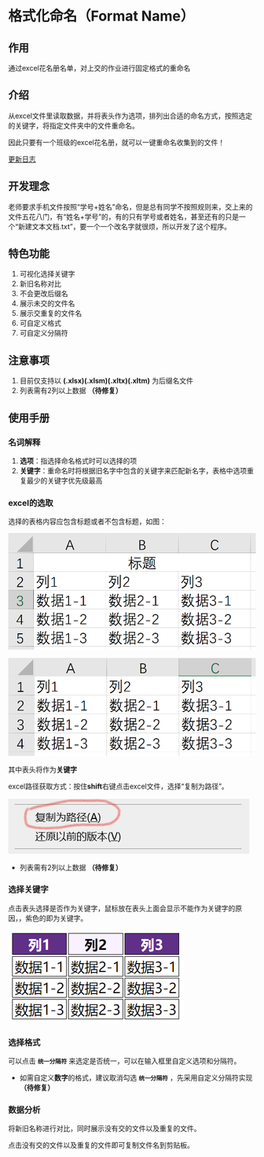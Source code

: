# 格式化命名（Format Name）

## 作用

通过excel花名册名单，对上交的作业进行固定格式的重命名

## 介绍

从excel文件里读取数据，并将表头作为选项，排列出合适的命名方式，按照选定的关键字，将指定文件夹中的文件重命名。

因此只要有一个班级的excel花名册，就可以一键重命名收集到的文件！

[更新日志](https://cxh1205.gitee.io/formatname/update.html)

## 开发理念

老师要求手机文件按照“学号+姓名”命名，但是总有同学不按照规则来，交上来的文件五花八门，有“姓名+学号”的，有的只有学号或者姓名，甚至还有的只是一个“新建文本文档.txt”，要一个一个改名字就很烦，所以开发了这个程序。

## 特色功能

1. 可视化选择关键字
2. 新旧名称对比
3. 不会更改后缀名
4. 展示未交的文件名
5. 展示交重复的文件名
6. 可自定义格式
7. 可自定义分隔符


## 注意事项

1. 目前仅支持以 **(.xlsx)(.xlsm)(.xltx)(.xltm)** 为后缀名文件
2. 列表需有2列以上数据 **（待修复）**

## 使用手册

### 名词解释

1. **选项**：指选择命名格式时可以选择的项
2. **关键字**：重命名时将根据旧名字中包含的关键字来匹配新名字，表格中选项重复最少的关键字优先级最高

### excel的选取

选择的表格内容应包含标题或者不包含标题，如图：

![1](image/1.png)

![2](image/2.png)

其中表头将作为**关键字**

excel路径获取方式：按住**shift**右键点击excel文件，选择“复制为路径”。

![3](image/3.png)

* 列表需有2列以上数据 **（待修复）**

### 选择关键字

点击表头选择是否作为关键字，鼠标放在表头上面会显示不能作为关键字的原因，，紫色的即为关键字。

![4](image/4.png)

### 选择格式

可以点击 **`统一分隔符`** 来选定是否统一，可以在输入框里自定义选项和分隔符。

* 如需自定义**数字**的格式，建议取消勾选 **`统一分隔符`** ，先采用自定义分隔符实现 **（待修复）**

### 数据分析

将新旧名称进行对比，同时展示没有交的文件以及重复的文件。

点击没有交的文件以及重复的文件即可复制文件名到剪贴板。